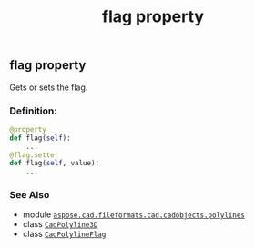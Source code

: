 ﻿---
title: flag property
second_title: Aspose.CAD for Python via .NET API References
description: 
type: docs
weight: 210
url: /python-net/aspose.cad.fileformats.cad.cadobjects.polylines/cadpolyline3d/flag/
is_root: false
---

## flag property


Gets or sets the flag.
### Definition:
```python
@property
def flag(self):
    ...
@flag.setter
def flag(self, value):
    ...
```

### See Also
* module [`aspose.cad.fileformats.cad.cadobjects.polylines`](../../)
* class [`CadPolyline3D`](/cad/python-net/aspose.cad.fileformats.cad.cadobjects.polylines/cadpolyline3d)
* class [`CadPolylineFlag`](/cad/python-net/aspose.cad.fileformats.cad.cadconsts/cadpolylineflag)
